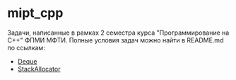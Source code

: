 # mipt_cpp

Задачи, написанные в рамках 2 семестра курса "Программирование на C++" ФПМИ МФТИ. Полные условия задач можно найти в README.md по ссылкам:

- [Deque](https://github.com/el-manz/mipt_cpp/tree/deque)
- [StackAllocator](https://github.com/el-manz/mipt_cpp/tree/stackallocator)
